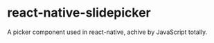 <!--
 * @Author: xuwei
 * @Date: 2020-11-08 12:47:42
 * @LastEditTime: 2020-11-08 18:12:01
 * @LastEditors: xuwei
 * @Description:
-->

# react-native-slidepicker

A picker component used in react-native, achive by JavaScript totally.
